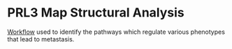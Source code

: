 # PRL3 Map Structural Analysis

[Workflow](./PRL3_Structural_Analysis.pdf) used to identify the pathways which regulate various phenotypes that lead to metastasis.


